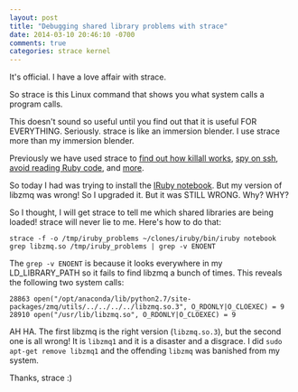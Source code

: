 ```yaml
---
layout: post
title: "Debugging shared library problems with strace"
date: 2014-03-10 20:46:10 -0700
comments: true
categories: strace kernel
---
```


It's official. I have a love affair with strace.

So strace is this Linux command that shows you what system calls a program
calls.

This doesn't sound so useful until you find out that it is useful FOR
EVERYTHING. Seriously. strace is like an immersion blender. I use strace more
than my immersion blender.

Previously we have used strace to 
[find out how killall works](http://jvns.ca/blog/2013/12/22/fun-with-strace/), 
[spy on ssh](http://jvns.ca/blog/2014/02/17/spying-on-ssh-with-strace/), 
[avoid reading Ruby code](http://jvns.ca/blog/2014/02/26/using-strace-to-avoid-reading-ruby-code/), and 
[more](http://jvns.ca/blog/2014/02/27/more-practical-uses-for-strace/).

So today I had was trying to install the 
[IRuby notebook](https://github.com/minad/iruby/). But my version of libzmq was wrong! So I upgraded it. But it was STILL WRONG. Why? WHY?

So I thought, I will get strace to tell me which shared libraries are being loaded! strace will never lie to me. Here's how to do that:

```
strace -f -o /tmp/iruby_problems ~/clones/iruby/bin/iruby notebook
grep libzmq.so /tmp/iruby_problems | grep -v ENOENT
```

The `grep -v ENOENT` is because it looks everywhere in my LD_LIBRARY_PATH so it
fails to find libzmq a bunch of times. This reveals the following two system
calls:

```
28863 open("/opt/anaconda/lib/python2.7/site-packages/zmq/utils/../../../../libzmq.so.3", O_RDONLY|O_CLOEXEC) = 9
28910 open("/usr/lib/libzmq.so", O_RDONLY|O_CLOEXEC) = 9
```

AH HA. The first libzmq is the right version (`libzmq.so.3`), but the second one is all wrong! It is `libzmq1` and it is a disaster and a disgrace. I did `sudo apt-get remove libzmq1` and the offending `libzmq` was banished from my system.

Thanks, strace :)
